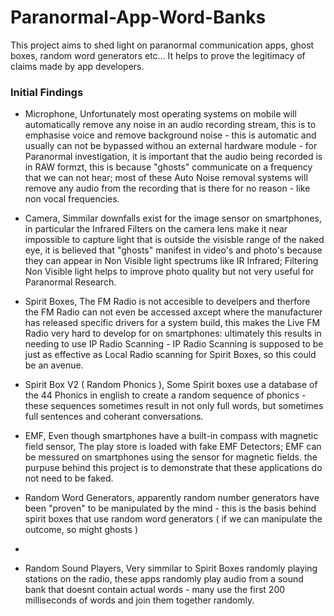 # Paranormal-App-Word-Banks
This project aims to shed light on paranormal communication apps, ghost boxes, random word generators etc... It helps to prove the legitimacy of claims made by app developers.

   
### Initial Findings    
- Microphone, Unfortunately most operating systems on mobile will automatically remove any noise in an audio recording stream, this is to emphasise voice and remove background noise - this is automatic and usually can not be bypassed withou an external hardware module - for Paranormal investigation, it is important that the audio being recorded is in RAW formzt, this is because "ghosts" communicate on a frequency that we can not hear; most of these Auto Noise removal systems will remove any audio from the recording that is there for no reason - like non vocal frequencies.      

- Camera, Simmilar downfalls exist for the image sensor on smartphones, in particular the Infrared Filters on the camera lens make it near impossible to capture light that is outside the visisble range of the naked eye, it is believed that "ghosts" manifest in video's and photo's because they can appear in Non Visible light spectrums like IR Infrared; Filtering Non Visible light helps to improve photo quality but not very useful for Paranormal Research.      

- Spirit Boxes, The FM Radio is not accesible to develpers and therfore the FM Radio can not even be accessed axcept where the manufacturer has released specific drivers for a system build, this makes the Live FM Radio very hard to develop for on smartphones: ultimately this results in needing to use IP Radio Scanning - IP Radio Scanning is supposed to be just as effective as Local Radio scanning for Spirit Boxes, so this could be an avenue.      

- Spirit Box V2 ( Random Phonics ), Some Spirit boxes use a database of the 44 Phonics in english to create a random sequence of phonics - these sequences sometimes result in not only full words, but sometimes full sentences and coherant conversations.

- EMF, Even though smartphones have a built-in compass with magnetic field sensor, The play store is loaded with fake EMF Detectors; EMF can be messured on smartphones using the sensor for magnetic fields. the purpuse behind this project is to demonstrate that these applications do not need to be faked.

- Random Word Generators, apparently random number generators have been "proven" to be manipulated by the mind - this is the basis behind spirit boxes that use random word generators ( if we can manipulate the outcome, so might ghosts )
- 
- Random Sound Players, Very simmilar to Spirit Boxes randomly playing stations on the radio, these apps randomly play audio from a sound bank that doesnt contain actual words - many use the first 200 milliseconds of words and join them together randomly.   
  
